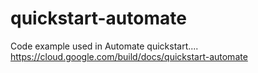 # quickstart-automate
Code example used in Automate quickstart....
https://cloud.google.com/build/docs/quickstart-automate
